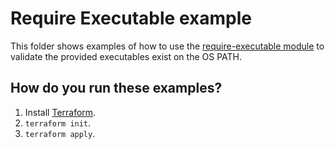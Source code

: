 # Require Executable example

This folder shows examples of how to use the [require-executable module](https://github.com/terraform-modules-krish/terraform-aws-utilities/blob/v0.6.0/modules/require-executable) to validate the
provided executables exist on the OS PATH.




## How do you run these examples?

1. Install [Terraform](https://www.terraform.io/).
1. `terraform init`.
1. `terraform apply`.

